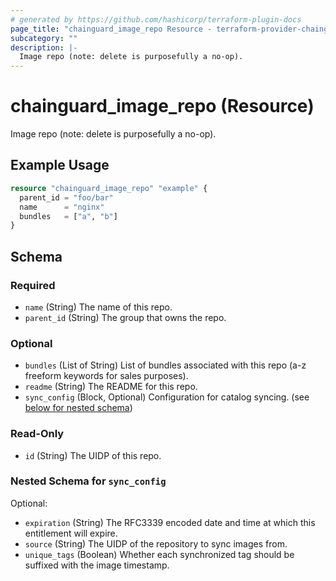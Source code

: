 ```yaml
---
# generated by https://github.com/hashicorp/terraform-plugin-docs
page_title: "chainguard_image_repo Resource - terraform-provider-chainguard"
subcategory: ""
description: |-
  Image repo (note: delete is purposefully a no-op).
---
```


# chainguard_image_repo (Resource)

Image repo (note: delete is purposefully a no-op).

## Example Usage

```terraform
resource "chainguard_image_repo" "example" {
  parent_id = "foo/bar"
  name      = "nginx"
  bundles   = ["a", "b"]
}
```

<!-- schema generated by tfplugindocs -->
## Schema

### Required

- `name` (String) The name of this repo.
- `parent_id` (String) The group that owns the repo.

### Optional

- `bundles` (List of String) List of bundles associated with this repo (a-z freeform keywords for sales purposes).
- `readme` (String) The README for this repo.
- `sync_config` (Block, Optional) Configuration for catalog syncing. (see [below for nested schema](#nestedblock--sync_config))

### Read-Only

- `id` (String) The UIDP of this repo.

<a id="nestedblock--sync_config"></a>
### Nested Schema for `sync_config`

Optional:

- `expiration` (String) The RFC3339 encoded date and time at which this entitlement will expire.
- `source` (String) The UIDP of the repository to sync images from.
- `unique_tags` (Boolean) Whether each synchronized tag should be suffixed with the image timestamp.
